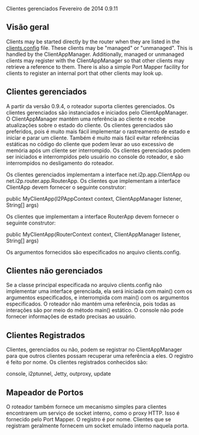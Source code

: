  Clientes
gerenciados Fevereiro de 2014 0.9.11 

## Visão geral

Clients may be started directly by the router when they are listed in
the [clients.config]() file. These clients
may be \"managed\" or \"unmanaged\". This is handled by the
ClientAppManager. Additionally, managed or unmanaged clients may
register with the ClientAppManager so that other clients may retrieve a
reference to them. There is also a simple Port Mapper facility for
clients to register an internal port that other clients may look up.

## Clientes gerenciados

A partir da versão 0.9.4, o roteador suporta clientes gerenciados. Os
clientes gerenciados são instanciados e iniciados pelo ClientAppManager.
O ClientAppManager mantém uma referência ao cliente e recebe
atualizações sobre o estado do cliente. Os clientes gerenciados são
preferidos, pois é muito mais fácil implementar o rastreamento de estado
e iniciar e parar um cliente. Também é muito mais fácil evitar
referências estáticas no código do cliente que podem levar ao uso
excessivo de memória após um cliente ser interrompido. Os clientes
gerenciados podem ser iniciados e interrompidos pelo usuário no console
do roteador, e são interrompidos no desligamento do roteador.

Os clientes gerenciados implementam a interface net.i2p.app.ClientApp ou
net.i2p.router.app.RouterApp. Os clientes que implementam a interface
ClientApp devem fornecer o seguinte construtor:

 public MyClientApp(I2PAppContext context, ClientAppManager listener, String[] args)

Os clientes que implementam a interface RouterApp devem fornecer o
seguinte construtor:

 public MyClientApp(RouterContext context, ClientAppManager listener, String[] args)

Os argumentos fornecidos são especificados no arquivo clients.config.

## Clientes não gerenciados

Se a classe principal especificada no arquivo clients.config não
implementar uma interface gerenciada, ela será iniciada com main() com
os argumentos especificados, e interrompida com main() com os argumentos
especificados. O roteador não mantém uma referência, pois todas as
interações são por meio do método main() estático. O console não pode
fornecer informações de estado precisas ao usuário.

## Clientes Registrados

Clientes, gerenciados ou não, podem se registrar no ClientAppManager
para que outros clientes possam recuperar uma referência a eles. O
registro é feito por nome. Os clientes registrados conhecidos são:

 console, i2ptunnel, Jetty, outproxy, update

## Mapeador de Portos

O roteador também fornece um mecanismo simples para clientes encontrarem
um serviço de socket interno, como o proxy HTTP. Isso é fornecido pelo
Port Mapper. O registro é por nome. Clientes que se registram geralmente
fornecem um socket emulado interno naquela porta.


